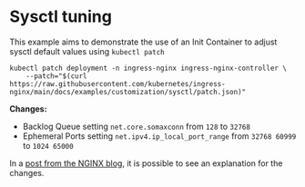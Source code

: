 # Sysctl tuning

This example aims to demonstrate the use of an Init Container to adjust sysctl default values using `kubectl patch`

```console
kubectl patch deployment -n ingress-nginx ingress-nginx-controller \
    --patch="$(curl https://raw.githubusercontent.com/kubernetes/ingress-nginx/main/docs/examples/customization/sysctl/patch.json)"
```

**Changes:**

- Backlog Queue setting `net.core.somaxconn` from `128` to `32768`
- Ephemeral Ports setting `net.ipv4.ip_local_port_range` from `32768 60999` to `1024 65000`

In a [post from the NGINX blog](https://www.nginx.com/blog/tuning-nginx/), it is possible to see an explanation for the changes.
